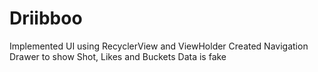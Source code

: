 # Driibboo
Implemented UI using RecyclerView and ViewHolder
Created Navigation Drawer to show Shot, Likes and Buckets
Data is fake
